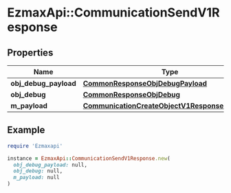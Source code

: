 # EzmaxApi::CommunicationSendV1Response

## Properties

| Name | Type | Description | Notes |
| ---- | ---- | ----------- | ----- |
| **obj_debug_payload** | [**CommonResponseObjDebugPayload**](CommonResponseObjDebugPayload.md) |  |  |
| **obj_debug** | [**CommonResponseObjDebug**](CommonResponseObjDebug.md) |  | [optional] |
| **m_payload** | [**CommunicationCreateObjectV1ResponseMPayload**](CommunicationCreateObjectV1ResponseMPayload.md) |  |  |

## Example

```ruby
require 'Ezmaxapi'

instance = EzmaxApi::CommunicationSendV1Response.new(
  obj_debug_payload: null,
  obj_debug: null,
  m_payload: null
)
```

